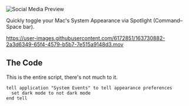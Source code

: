 ![Social Media Preview](https://user-images.githubusercontent.com/6172851/163731801-48e9da3b-b828-4517-9c20-2da7ec01543f.png)


Quickly toggle your Mac's System Appearance via Spotlight (Command–Space bar).

https://user-images.githubusercontent.com/6172851/163730882-2a3d6349-65f4-4579-b5b7-7e515a9148d3.mov

## The Code

This is the entire script, there's not much to it.

```AppleScript
tell application "System Events" to tell appearance preferences
  set dark mode to not dark mode
end tell
```
